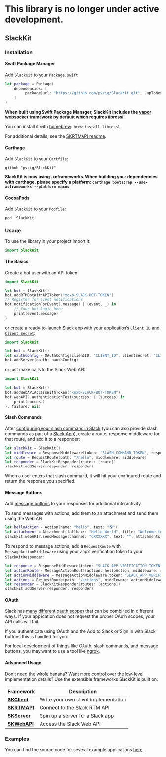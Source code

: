 # **This library is no longer under active development.**

## SlackKit

### Installation

#### Swift Package Manager

Add `SlackKit` to your `Package.swift`

```swift  
let package = Package(
	dependencies: [
		.package(url: "https://github.com/pvzig/SlackKit.git", .upToNextMinor(from: "4.6.0"))
	]
)
```

**When built using Swift Package Manager, SlackKit includes the [vapor websocket framework](https://github.com/vapor/websocket) by default which requires libressl.**

You can install it with [homebrew](https://brew.sh): `brew install libressl`

For additional details, see the [SKRTMAPI readme](https://github.com/pvzig/SlackKit/tree/master/SKRTMAPI#swift-package-manager).

#### Carthage

Add `SlackKit` to your `Cartfile`:

```
github "pvzig/SlackKit"
```

**SlackKit is now using .xcframeworks. When building your dependencies with carthage, please specify a platform: `carthage bootstrap --use-xcframeworks --platform macos`**

#### CocoaPods
Add `SlackKit` to your `Podfile`:

```
pod 'SlackKit'
```

### Usage
To use the library in your project import it:

```swift
import SlackKit
```

#### The Basics
Create a bot user with an API token:

```swift
import SlackKit

let bot = SlackKit()
bot.addRTMBotWithAPIToken("xoxb-SLACK-BOT-TOKEN")
// Register for event notifications
bot.notificationForEvent(.message) { (event, _) in
	// Your bot logic here
	print(event.message)
}
```

or create a ready-to-launch Slack app with your [application’s `Client ID` and `Client Secret`](https://api.slack.com/apps):

```swift
import SlackKit

let bot = SlackKit()
let oauthConfig = OAuthConfig(clientID: "CLIENT_ID", clientSecret: "CLIENT_SECRET")
bot.addServer(oauth: oauthConfig)
```

or just make calls to the Slack Web API:

```swift
import SlackKit

let bot = SlackKit()
bot.addWebAPIAccessWithToken("xoxb-SLACK-BOT-TOKEN")
bot.webAPI?.authenticationTest(success: { (success) in
	print(success)
}, failure: nil)

```

#### Slash Commands
After [configuring your slash command in Slack](https://my.slack.com/services/new/slash-commands) (you can also provide slash commands as part of a [Slack App](https://api.slack.com/slack-apps)), create a route, response middleware for that route, and add it to a responder:

```swift
let slackkit = SlackKit()
let middleware = ResponseMiddleware(token: "SLASH_COMMAND_TOKEN", response: SKResponse(text: "👋"))
let route = RequestRoute(path: "/hello", middleware: middleware)
let responder = SlackKitResponder(routes: [route])
slackkit.addServer(responder: responder)
```
When a user enters that slash command, it will hit your configured route and return the response you specified.

#### Message Buttons
Add [message buttons](https://api.slack.com/docs/message-buttons) to your responses for additional interactivity.

To send messages with actions, add them to an attachment and send them using the Web API:

```swift
let helloAction = Action(name: "hello", text: "🌎")
let attachment = Attachment(fallback: "Hello World", title: "Welcome to SlackKit", callbackID: "hello_world", actions: [helloAction])
slackkit.webAPI?.sendMessage(channel: "CXXXXXX", text: "", attachments: [attachment], success: nil, failure: nil)
```

To respond to message actions, add a `RequestRoute` with `MessageActionMiddleware` using your app’s verification token to your `SlackKitResponder`:

```swift
let response = ResponseMiddleware(token: "SLACK_APP_VERIFICATION_TOKEN", response: SKResponse(text: "Hello, world!"))
let actionRoute = MessageActionRoute(action: helloAction, middleware: response)
let actionMiddleware = MessageActionMiddleware(token: "SLACK_APP_VERIFICATION_TOKEN", routes:[actionRoute])
let actions = RequestRoute(path: "/actions", middleware: actionMiddleware)
let responder = SlackKitResponder(routes: [actions])
slackkit.addServer(responder: responder)
```

#### OAuth
Slack has [many different oauth scopes](https://api.slack.com/docs/oauth-scopes) that can be combined in different ways. If your application does not request the proper OAuth scopes, your API calls will fail. 

If you authenticate using OAuth and the Add to Slack or Sign in with Slack buttons this is handled for you.

For local development of things like OAuth, slash commands, and message buttons, you may want to use a tool like [ngrok](https://ngrok.com).
#### Advanced Usage
Don’t need the whole banana? Want more control over the low-level implementation details? Use the extensible frameworks SlackKit is built on:

| Framework        | Description |
| ------------- |-------------  |
| **[SKClient](https://github.com/pvzig/SlackKit/tree/master/SKClient)** | Write your own client implementation|
| **[SKRTMAPI](https://github.com/pvzig/SlackKit/tree/master/SKRTMAPI)**     | Connect to the Slack RTM API|
| **[SKServer](https://github.com/pvzig/SlackKit/tree/master/SKServer)**      | Spin up a server for a Slack app|
| **[SKWebAPI](https://github.com/pvzig/SlackKit/tree/master/SKWebAPI)** | Access the Slack Web API|

### Examples
You can find the source code for several example applications [here](https://github.com/pvzig/SlackKit/tree/master/Examples).
